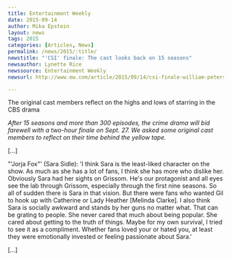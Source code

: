 ```yaml
---
title: Entertainment Weekly
date: 2015-09-14
author: Mika Epstein
layout: news
tags: 2015
categories: [Articles, News]
permalink: /news/2015/:title/
newstitle: "'CSI' finale: The cast looks back on 15 seasons"
newsauthor: Lynette Rice  
newssource: Entertainment Weekly  
newsurl: http://www.ew.com/article/2015/09/14/csi-finale-william-petersen-original-cast-looks-back  

---
```


The original cast members reflect on the highs and lows of starring in the CBS drama

*After 15 seasons and more than 300 episodes, the crime drama will bid farewell with a two-hour finale on Sept. 27. We asked some original cast members to reflect on their time behind the yellow tape.*

[...]

"'Jorja Fox"' (Sara Sidle): 'I think Sara is the least-liked character on the show. As much as she has a lot of fans, I think she has more who dislike her. Obviously Sara had her sights on Grissom. He's our protagonist and all eyes see the lab through Grissom, especially through the first nine seasons. So all of sudden there is Sara in that vision. But there were fans who wanted Gil to hook up with Catherine or Lady Heather [Melinda Clarke]. I also think Sara is socially awkward and stands by her guns no matter what. That can be grating to people. She never cared that much about being popular. She cared about getting to the truth of things. Maybe for my own survival, I tried to see it as a compliment. Whether fans loved your or hated you, at least they were emotionally invested or feeling passionate about Sara.'

[...]  

